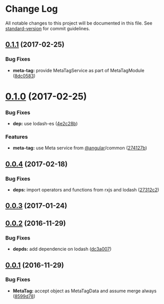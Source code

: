 # Change Log

All notable changes to this project will be documented in this file. See [standard-version](https://github.com/conventional-changelog/standard-version) for commit guidelines.

<a name="0.1.1"></a>
## [0.1.1](https://github.com/blaugold/angular-browser-meta/compare/v0.1.0...v0.1.1) (2017-02-25)


### Bug Fixes

* **meta-tag:** provide MetaTagService as part of MetaTagModule ([8dc0583](https://github.com/blaugold/angular-browser-meta/commit/8dc0583))



<a name="0.1.0"></a>
# [0.1.0](https://github.com/blaugold/angular-browser-meta/compare/v0.0.4...v0.1.0) (2017-02-25)


### Bug Fixes

* **dep:** use lodash-es ([4e2c28b](https://github.com/blaugold/angular-browser-meta/commit/4e2c28b))


### Features

* **meta-tag:** use Meta service from [@angular](https://github.com/angular)/common ([274127b](https://github.com/blaugold/angular-browser-meta/commit/274127b))



<a name="0.0.4"></a>
## [0.0.4](https://github.com/blaugold/angular-browser-meta/compare/v0.0.3...v0.0.4) (2017-02-18)


### Bug Fixes

* **deps:** import operators and functions from rxjs and lodash ([27312c2](https://github.com/blaugold/angular-browser-meta/commit/27312c2))



<a name="0.0.3"></a>
## [0.0.3](https://github.com/blaugold/angular-browser-meta/compare/v0.0.2...v0.0.3) (2017-01-24)



<a name="0.0.2"></a>
## [0.0.2](https://github.com/blaugold/angular-browser-meta/compare/v0.0.1...v0.0.2) (2016-11-29)


### Bug Fixes

* **depds:** add dependencie on lodash ([dc3a007](https://github.com/blaugold/angular-browser-meta/commit/dc3a007))



<a name="0.0.1"></a>
## [0.0.1](https://github.com/blaugold/angular-browser-meta/compare/v0.2.0...v0.0.1) (2016-11-29)


### Bug Fixes

* **MetaTag:** accept object as MetaTagData and assume merge always ([8599d78](https://github.com/blaugold/angular-browser-meta/commit/8599d78))
